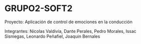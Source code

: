 # GRUPO2-SOFT2

Proyecto:
    Aplicación de control de emociones en la conducción

Integrantes:
    Nicolas Valdivia, Dante Perales, Pedro Morales, Issac Sisniegas, Leonardo Peñafiel, Joaquin Bernales